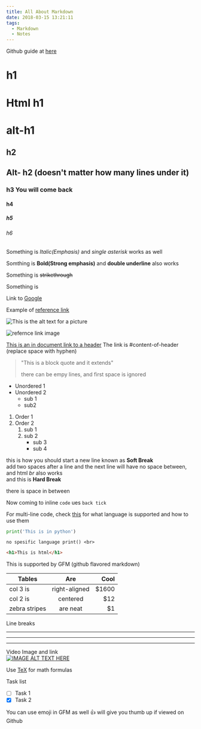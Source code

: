 ```yaml
---
title: All About Markdown
date: 2018-03-15 13:21:11
tags: 
  - Markdown
  - Notes
---
```


Github guide at [here](https://help.github.com/articles/basic-writing-and-formatting-syntax/)
# h1
<h1>Html h1</h1>

alt-h1
======

## h2

Alt- h2 (doesn't matter how many lines under it)
---

### h3 You will come back

#### h4

##### h5

###### h6

Something is _Italic(Emphasis)_ and *single asterisk* works as well

Somthing is **Bold(Strong emphasis)** and __double underline__ also works

Something is ~~strikethrough~~

Something is 

Link to [Google](www.google.ca)

Example of [reference link][lol]

[lol]:www.google.ca

![This is the alt text for a picture](http://via.placeholder.com/100x100)

![refernce link image][image link]

[image link]:http://via.placeholder.com/50x50

[This is an in document link to a header](#h3-You-will-come-back) The link is #content-of-header (replace space with hyphen)

> "This is a block quote and it extends"
>
> there can be empy lines, and first space is ignored

* Unordered 1
* Unordered 2
  * sub 1
  * sub2 

1. Order 1
2. Order 2
   1. sub 1
   2. sub 2
      * sub 3
      * sub 4

this is how you should start a new line known as **Soft Break**  
add two spaces after a line and the next line will have no space between, and html _br_ also works<br/>
and this is **Hard Break**

there is space in between

Now coming to inline `code` ues `back tick`

For multi-line code, check [this](https://highlightjs.org/static/demo/) for what language is supported and how to use them

```python
print('This is in python')
```

```
no spesific language print() <br>
```

```html
<h1>This is html</h1>
```

This is supported by GFM (github flavored markdown)

| Tables        | Are           | Cool  |
| ------------- |:-------------:| -----:|
| col 3 is      | right-aligned | $1600 |
| col 2 is      | centered      |   $12 |
| zebra stripes | are neat      |    $1 |

Line breaks

---
***
___

Video Image and link  
[![IMAGE ALT TEXT HERE](http://img.youtube.com/vi/C0DPdy98e4c/0.jpg)](https://www.youtube.com/watch?v=C0DPdy98e4c)

Use [TeX](https://en.wikibooks.org/wiki/LaTeX/Mathematics) for math formulas

Task list
- [ ] Task 1
- [x] Task 2

You can use emoji in GFM as well
:+1: will give you thumb up if viewed on Github


